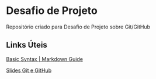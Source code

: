 # Desafio de Projeto
Repositório criado para Desafio de Projeto sobre Git/GitHub

## Links Úteis
[Basic Syntax | Markdown Guide](https://www.markdownguide.org/basic-syntax/)

[Slides Git e GitHub](https://drive.google.com/file/d/1IZu0qohv1JOmxjEra1lknDiiStU68bl4/view)
